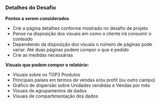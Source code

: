 ### Detalhes do Desafio

**Pontos a serem considerados**
 - Crie a página detalhes conforme mostrado no desafio de projeto
 - Pense na disposição dos visuais em como o cliente irá consumir o conteúdo
 - Dependendo da disposição dos visuais o número de páginas pode variar. Até duas páginas podem compor o que é pedido
 - Crie as medidas necessárias

**Visuais que podem compor o relatório:**
 - Visuais sobre os TOP3 Produtos
 - Principais países em termos de vendas e/ou profit (ou outro campo)
 - Gráfico de dispersão sobre Unidades vendidas e Vendas por mês
 - Visuais de agrupamentos de dados
 - Visuais de compartimentação dos dados
